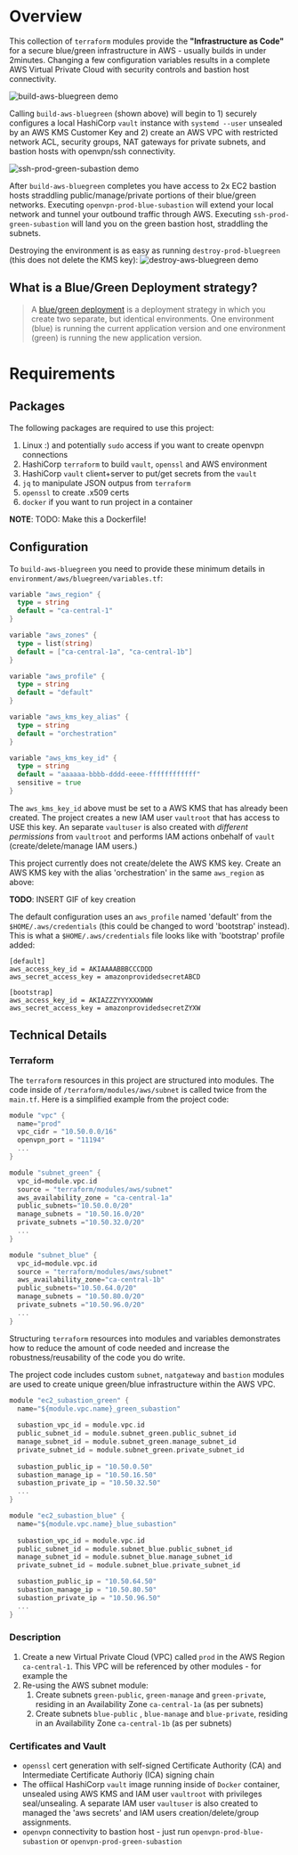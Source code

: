 # Overview
This collection of `terraform` modules provide the **"Infrastructure as Code"** for a secure blue/green infrastructure in AWS - usually builds in under 2minutes. Changing a few configuration variables results in a complete AWS Virtual Private Cloud with security controls and bastion host connectivity.

![build-aws-bluegreen demo](https://github.com/whereiskurt/subastion/blob/main/docs/gifs/build.gif)

Calling `build-aws-bluegreen` (shown above) will begin to 1) securely configures a local HashiCorp `vault` instance with `systemd --user` unsealed by an AWS KMS Customer Key and 2) create an AWS VPC with restricted network ACL, security groups, NAT gateways for private subnets, and bastion hosts with openvpn/ssh connectivity.

![ssh-prod-green-subastion demo](https://github.com/whereiskurt/subastion/blob/main/docs/gifs/ssh.gif)

After `build-aws-bluegreen` completes you have access to 2x EC2 bastion hosts straddling public/manage/private portions of their blue/green networks. Executing `openvpn-prod-blue-subastion` will extend your local network and tunnel your outbound traffic through AWS. Executing `ssh-prod-green-subastion` will land you on the green bastion host, straddling the subnets.

Destroying the environment is as easy as running `destroy-prod-bluegreen` (this does not delete the KMS key):
![destroy-aws-bluegreen demo](https://github.com/whereiskurt/subastion/blob/main/docs/gifs/destroy.gif)

## What is a Blue/Green Deployment strategy?
>A [blue/green deployment](https://docs.aws.amazon.com/whitepapers/latest/overview-deployment-options/bluegreen-deployments.html) is a deployment strategy in which you create two separate, but identical environments. One environment (blue) is running the current application version and one environment (green) is running the new application version. 

# Requirements
## Packages
The following packages are required to use this project:
1) Linux :) and potentially `sudo` access if you want to create openvpn connections
1) HashiCorp `terraform` to build `vault`, `openssl` and AWS environment
2) HashiCorp `vault` client+server to put/get secrets from the `vault` 
5) `jq` to manipulate JSON outpus from `terraform`
4) `openssl` to create .x509 certs
3) `docker` if you want to run project in a container

**NOTE**: TODO: Make this a Dockerfile!

## Configuration
To `build-aws-bluegreen` you need to provide these minimum details in `environment/aws/bluegreen/variables.tf`:
```go
variable "aws_region" {
  type = string
  default = "ca-central-1"
}

variable "aws_zones" {
  type = list(string)
  default = ["ca-central-1a", "ca-central-1b"]
}

variable "aws_profile" {
  type = string
  default = "default"
}

variable "aws_kms_key_alias" {
  type = string
  default = "orchestration"
}

variable "aws_kms_key_id" {
  type = string
  default = "aaaaaa-bbbb-dddd-eeee-ffffffffffff"
  sensitive = true
}
```
The `aws_kms_key_id` above must be set to a AWS KMS that has already been created. The project creates a new IAM user `vaultroot` that has access to USE this key. An separate `vaultuser` is also created with *different permissions* from `vaultroot` and performs IAM actions onbehalf of `vault` (create/delete/manage IAM users.) 

This project currently does not create/delete the AWS KMS key. Create an AWS KMS key with the alias 'orchestration' in the same `aws_region` as above:

**TODO**: INSERT GIF of key creation

The default configuration uses an `aws_profile` named 'default' from the `$HOME/.aws/credentials` (this could be changed to word 'bootstrap' instead). This is what a `$HOME/.aws/credentials` file looks like with 'bootstrap' profile added:

```shell
[default]
aws_access_key_id = AKIAAAABBBCCCDDD
aws_secret_access_key = amazonprovidedsecretABCD

[bootstrap]
aws_access_key_id = AKIAZZZYYYXXXWWW
aws_secret_access_key = amazonprovidedsecretZYXW

```

## Technical Details
### Terraform
The `terraform` resources in this project are structured into modules. The code inside of `/terraform/modules/aws/subnet` is called twice from the `main.tf`. Here is a simplified example from the project code:

```go
module "vpc" {
  name="prod"
  vpc_cidr = "10.50.0.0/16"
  openvpn_port = "11194"
  ...
}

module "subnet_green" {
  vpc_id=module.vpc.id
  source = "terraform/modules/aws/subnet"
  aws_availability_zone = "ca-central-1a"
  public_subnets="10.50.0.0/20"
  manage_subnets = "10.50.16.0/20"
  private_subnets ="10.50.32.0/20"
  ...
}

module "subnet_blue" {
  vpc_id=module.vpc.id
  source = "terraform/modules/aws/subnet"
  aws_availability_zone="ca-central-1b"
  public_subnets="10.50.64.0/20"
  manage_subnets = "10.50.80.0/20"
  private_subnets ="10.50.96.0/20"
  ...
}
```
Structuring `terraform` resources into modules and variables demonstrates how to reduce the amount of code needed and increase the robustness/reusability of the code you do write.

The project code includes custom `subnet`, `natgateway` and `bastion` modules are used to create unique green/blue infrastructure within the AWS VPC. 

```go
module "ec2_subastion_green" {
  name="${module.vpc.name}_green_subastion"
  
  subastion_vpc_id = module.vpc.id
  public_subnet_id = module.subnet_green.public_subnet_id
  manage_subnet_id = module.subnet_green.manage_subnet_id
  private_subnet_id = module.subnet_green.private_subnet_id
  
  subastion_public_ip = "10.50.0.50"
  subastion_manage_ip = "10.50.16.50"
  subastion_private_ip = "10.50.32.50"
  ...
}

module "ec2_subastion_blue" {
  name="${module.vpc.name}_blue_subastion"
  
  subastion_vpc_id = module.vpc.id
  public_subnet_id = module.subnet_blue.public_subnet_id
  manage_subnet_id = module.subnet_blue.manage_subnet_id
  private_subnet_id = module.subnet_blue.private_subnet_id

  subastion_public_ip = "10.50.64.50"
  subastion_manage_ip = "10.50.80.50"
  subastion_private_ip = "10.50.96.50"
  ...
}
```
### Description
1. Create a new Virtual Private Cloud (VPC) called `prod` in the AWS Region `ca-central-1`.  This VPC will be referenced by other modules - for example the 
2. Re-using the AWS subnet module:
    1. Create subnets `green-public`, `green-manage` and `green-private`, residing in an Availability Zone `ca-central-1a` (as per subnets)
   2. Create subnets `blue-public` , `blue-manage` and `blue-private`, residing in an Availability Zone `ca-central-1b` (as per subnets)

### Certificates and Vault
* `openssl` cert generation with self-signed Certificate Authority (CA) and Intermediate Certificate Authoriy (ICA) signing chain
* The offiical HashiCorp `vault` image running inside of `Docker` container, unsealed using AWS KMS and IAM user `vaultroot` with privileges seal/unsealing. A separate IAM user `vaultuser` is also created to managed the 'aws secrets' and IAM users creation/delete/group assignments.
* `openvpn` connectivity to bastion host - just run `openvpn-prod-blue-subastion` or `openvpn-prod-green-subastion` 
